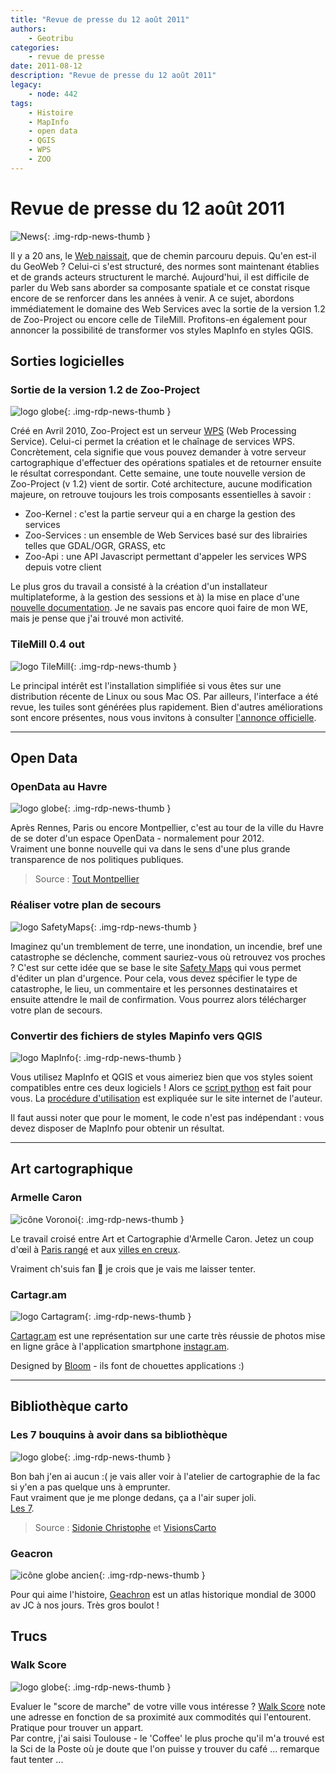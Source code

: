 ```yaml
---
title: "Revue de presse du 12 août 2011"
authors:
    - Geotribu
categories:
    - revue de presse
date: 2011-08-12
description: "Revue de presse du 12 août 2011"
legacy:
    - node: 442
tags:
    - Histoire
    - MapInfo
    - open data
    - QGIS
    - WPS
    - ZOO
---
```


# Revue de presse du 12 août 2011

![News](https://cdn.geotribu.fr/img/internal/icons-rdp-news/news.png "Icône news générique"){: .img-rdp-news-thumb }

Il y a 20 ans, le [Web naissait](http://www.wired.com/geekdad/2011/08/world-wide-web-20-years/), que de chemin parcouru depuis. Qu'en est-il du GeoWeb ? Celui-ci s'est structuré, des normes sont maintenant établies et de grands acteurs structurent le marché. Aujourd'hui, il est difficile de parler du Web sans aborder sa composante spatiale et ce constat risque encore de se renforcer dans les années à venir. A ce sujet, abordons immédiatement le domaine des Web Services avec la sortie de la version 1.2 de Zoo-Project ou encore celle de TileMill. Profitons-en également pour annoncer la possibilité de transformer vos styles MapInfo en styles QGIS.

## Sorties logicielles

### Sortie de la version 1.2 de Zoo-Project

![logo globe](https://cdn.geotribu.fr/img/internal/icons-rdp-news/world.png "Icône de globe"){: .img-rdp-news-thumb }

Créé en Avril 2010, Zoo-Project est un serveur [WPS](http://www.opengeospatial.org/standards/wps) (Web Processing Service). Celui-ci permet la création et le chaînage de services WPS. Concrètement, cela signifie que vous pouvez demander à votre serveur cartographique d'effectuer des opérations spatiales et de retourner ensuite le résultat correspondant. Cette semaine, une toute nouvelle version de Zoo-Project (v 1.2) vient de sortir. Coté architecture, aucune modification majeure, on retrouve toujours les trois composants essentielles à savoir :

- Zoo-Kernel : c'est la partie serveur qui a en charge la gestion des services
- Zoo-Services : un ensemble de Web Services basé sur des librairies telles que GDAL/OGR, GRASS, etc
- Zoo-Api : une API Javascript permettant d'appeler les services WPS depuis votre client

Le plus gros du travail a consisté à la création d'un installateur multiplateforme, à la gestion des sessions et à) la mise en place d'une [nouvelle documentation](http://zoo-project.org/docs/). Je ne savais pas encore quoi faire de mon WE, mais je pense que j'ai trouvé mon activité.

### TileMill 0.4 out

![logo TileMill](https://cdn.geotribu.fr/img/logos-icones/logiciels_librairies/tilemill.png "logo TileMill"){: .img-rdp-news-thumb }

Le principal intérêt est l'installation simplifiée si vous êtes sur une distribution récente de Linux ou sous Mac OS. Par ailleurs, l'interface a été revue, les tuiles sont générées plus rapidement. Bien d'autres améliorations sont encore présentes, nous vous invitons à consulter [l'annonce officielle](http://developmentseed.org/blog/2011/aug/09/tilemill-040-released).

----

## Open Data

### OpenData au Havre

![logo globe](https://cdn.geotribu.fr/img/internal/icons-rdp-news/world.png "Icône de globe"){: .img-rdp-news-thumb }

Après Rennes, Paris ou encore Montpellier, c'est au tour de la ville du Havre de se doter d'un espace OpenData - normalement pour 2012.  
Vraiment une bonne nouvelle qui va dans le sens d'une plus grande transparence de nos politiques publiques.

> Source : [Tout Montpellier](http://www.toutmontpellier.fr/open-data-le-havre-sur-les-traces-de-montpellier--21085.html)

### Réaliser votre plan de secours

![logo SafetyMaps](https://cdn.geotribu.fr/img/logos-icones/entreprises_association/SafetyMaps.png "logo SafetyMaps"){: .img-rdp-news-thumb }

Imaginez qu'un tremblement de terre, une inondation, un incendie, bref une catastrophe se déclenche, comment sauriez-vous où retrouvez vos proches ? C'est sur cette idée que se base le site [Safety Maps](http://www.safety-maps.org/) qui vous permet d'éditer un plan d'urgence. Pour cela, vous devez spécifier le type de catastrophe, le lieu, un commentaire et les personnes destinataires et ensuite attendre le mail de confirmation. Vous pourrez alors télécharger votre plan de secours.

### Convertir des fichiers de styles Mapinfo vers QGIS

![logo MapInfo](https://cdn.geotribu.fr/img/logos-icones/logiciels_librairies/mapinfo.webp "logo MapInfo"){: .img-rdp-news-thumb }

Vous utilisez MapInfo et QGIS et vous aimeriez bien que vos styles soient compatibles entre ces deux logiciels ! Alors ce [script python](https://github.com/NathanW2/MapInfo-to-QGIS-style-generator) est fait pour vous. La [procédure d'utilisation](http://woostuff.wordpress.com/2011/08/08/new-tool-mapinfo-to-qgis-style-converter/) est expliquée sur le site internet de l'auteur.

Il faut aussi noter que pour le moment, le code n'est pas indépendant : vous devez disposer de MapInfo pour obtenir un résultat.  

----

## Art cartographique

### Armelle Caron

![icône Voronoi](https://cdn.geotribu.fr/img/logos-icones/divers/voronoi.png "icône Voronoi"){: .img-rdp-news-thumb }

Le travail croisé entre Art et Cartographie d'Armelle Caron. Jetez un coup d'œil à [Paris rangé](http://www.armellecaron.fr/art/) et aux [villes en creux](https://www.armellecaron.fr/works/les-villes-rangees/).  

Vraiment ch'suis fan :slightly_smiling_face: je crois que je vais me laisser tenter.

### Cartagr.am

![logo Cartagram](https://cdn.geotribu.fr/img/logos-icones/logiciels_librairies/cartagram.png "logo Cartagram"){: .img-rdp-news-thumb }

[Cartagr.am](http://cartagr.am/#3.00/0.00/0.00) est une représentation sur une carte très réussie de photos mise en ligne grâce à l'application smartphone [instagr.am](http://instagr.am/).

Designed by [Bloom](http://bloom.io/) - ils font de chouettes applications :)

----

## Bibliothèque carto

### Les 7 bouquins à avoir dans sa bibliothèque

![logo globe](https://cdn.geotribu.fr/img/internal/icons-rdp-news/world.png "Icône de globe"){: .img-rdp-news-thumb }

Bon bah j'en ai aucun :( je vais aller voir à l'atelier de cartographie de la fac si y'en a pas quelque uns à emprunter.  
Faut vraiment que je me plonge dedans, ça a l'air super joli.  
[Les 7](http://www.brainpickings.org/index.php/2011/01/07/must-read-map-books/).  
> Source : [Sidonie Christophe](http://twitter.com/#!/SidoChristophe) et [VisionsCarto](http://twitter.com/#VisionsCarto)

### Geacron

![icône globe ancien](https://cdn.geotribu.fr/img/internal/icons-rdp-news/ancien.png "icône globe ancien"){: .img-rdp-news-thumb }

Pour qui aime l'histoire, [Geachron](http://geacron.com/home-en/) est un atlas historique mondial de 3000 av JC à nos jours.  Très gros boulot !

## Trucs

### Walk Score

![logo globe](https://cdn.geotribu.fr/img/internal/icons-rdp-news/world.png "Icône de globe"){: .img-rdp-news-thumb }

Evaluer le "score de marche" de votre ville vous intéresse ? [Walk Score](http://www.walkscore.com/) note une adresse en fonction de sa proximité aux commodités qui l'entourent. Pratique pour trouver un appart.  
Par contre, j'ai saisi Toulouse - le 'Coffee' le plus proche qu'il m'a trouvé est la Sci de la Poste où je doute que l'on puisse y trouver du café ... remarque faut tenter ...
